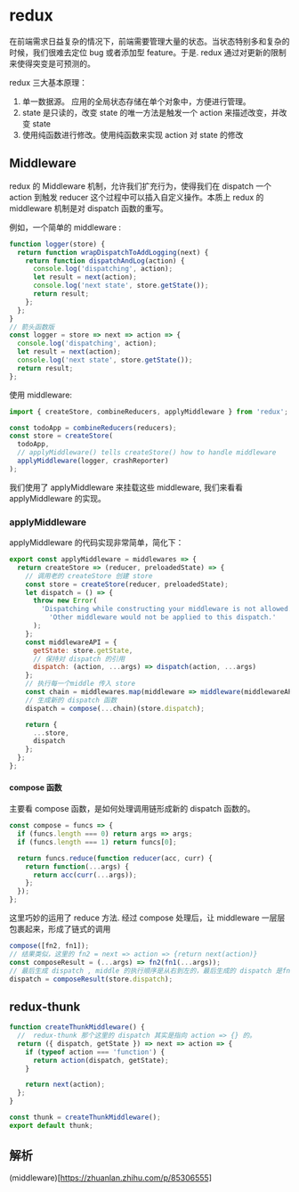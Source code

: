 # redux

在前端需求日益复杂的情况下，前端需要管理大量的状态。当状态特别多和复杂的时候，我们很难去定位 bug 或者添加型 feature。于是. redux 通过对更新的限制来使得突变是可预测的。

redux 三大基本原理：

1. 单一数据源。 应用的全局状态存储在单个对象中，方便进行管理。
2. state 是只读的，改变 state 的唯一方法是触发一个 action 来描述改变，并改变 state
3. 使用纯函数进行修改。使用纯函数来实现 action 对 state 的修改

## Middleware

redux 的 Middleware 机制，允许我们扩充行为，使得我们在 dispatch 一个 action 到触发 reducer 这个过程中可以插入自定义操作。本质上 redux 的 middleware 机制是对 dispatch 函数的重写。

例如，一个简单的 middleware :

```javascript
function logger(store) {
  return function wrapDispatchToAddLogging(next) {
    return function dispatchAndLog(action) {
      console.log('dispatching', action);
      let result = next(action);
      console.log('next state', store.getState());
      return result;
    };
  };
}
// 箭头函数版
const logger = store => next => action => {
  console.log('dispatching', action);
  let result = next(action);
  console.log('next state', store.getState());
  return result;
};
```

使用 middleware:

```javascript
import { createStore, combineReducers, applyMiddleware } from 'redux';

const todoApp = combineReducers(reducers);
const store = createStore(
  todoApp,
  // applyMiddleware() tells createStore() how to handle middleware
  applyMiddleware(logger, crashReporter)
);
```

我们使用了 applyMiddleware 来挂载这些 middleware, 我们来看看 applyMiddleware 的实现。

### applyMiddleware

applyMiddleware 的代码实现非常简单，简化下：

```javascript
export const applyMiddleware = middlewares => {
  return createStore => (reducer, preloadedState) => {
    // 调用老的 createStore 创建 store
    const store = createStore(reducer, preloadedState);
    let dispatch = () => {
      throw new Error(
        'Dispatching while constructing your middleware is not allowed. ' +
          'Other middleware would not be applied to this dispatch.'
      );
    };
    const middlewareAPI = {
      getState: store.getState,
      // 保持对 dispatch 的引用
      dispatch: (action, ...args) => dispatch(action, ...args)
    };
    // 执行每一个middle 传入 store
    const chain = middlewares.map(middleware => middleware(middlewareAPI));
    // 生成新的 dispatch 函数
    dispatch = compose(...chain)(store.dispatch);

    return {
      ...store,
      dispatch
    };
  };
};
```

#### compose 函数

主要看 compose 函数，是如何处理调用链形成新的 dispatch 函数的。

```javascript
const compose = funcs => {
  if (funcs.length === 0) return args => args;
  if (funcs.length === 1) return funcs[0];

  return funcs.reduce(function reducer(acc, curr) {
    return function(...args) {
      return acc(curr(...args));
    };
  });
};
```

这里巧妙的运用了 reduce 方法. 经过 compose 处理后，让 middleware 一层层包裹起来，形成了链式的调用

```javascript
compose([fn2, fn1]);
// 结果类似，这里的 fn2 = next => action => {return next(action)}
const composeResult = (...args) => fn2(fn1(...args));
// 最后生成 dispatch , middle 的执行顺序是从右到左的，最后生成的 dispatch 是fn2 生成的，所以在执行dispatch 时候，会从左到右依次调用
dispatch = composeResult(store.dispatch);
```

## redux-thunk

```javascript
function createThunkMiddleware() {
  //  redux-thunk 那个这里的 dispatch 其实是指向 action => {} 的。
  return ({ dispatch, getState }) => next => action => {
    if (typeof action === 'function') {
      return action(dispatch, getState);
    }

    return next(action);
  };
}

const thunk = createThunkMiddleware();
export default thunk;
```

## 解析

(middleware)[https://zhuanlan.zhihu.com/p/85306555]

